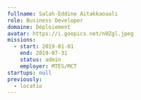 ```yaml
---
fullname: Salah-Eddine Aitakkaouali
role: Business Developer
domaine: Déploiement
avatar: https://i.goopics.net/n0Zgl.jpeg
missions:
  - start: 2019-01-01
    end: 2019-07-31
    status: admin
    employer: MTES/MCT
startups: null
previously:
  - locatio
---
```

